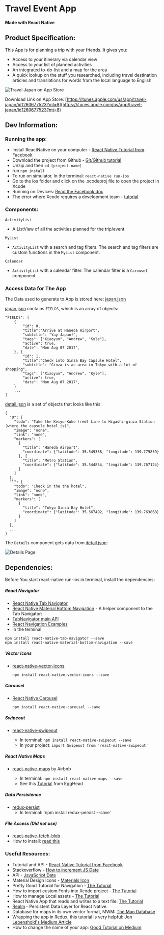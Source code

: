 # Travel Event App
#### Made with React Native

## Product Specification:
This App is for planning a trip with your friends. It gives you:

* Access to your itinerary via calendar view
* Access to your list of planned activities
* An integrated to-do-list and a map for the area
* A quick lookup on the stuff you researched, including travel destination articles and translations for words from the local language to English

![Travel Japan on App Store](https://github.com/xiaoyunyang/JapanApp/blob/master/docs/appStore.png)

Download Link on App Store:
[https://itunes.apple.com/us/app/travel-japan/id1260677523?mt=8](https://itunes.apple.com/us/app/travel-japan/id1260677523?mt=8)

## Dev Information:
### Running the app:
* Install ReactNative on your computer - [React Native Tutorial from Facebook](https://facebook.github.io/react-native/releases/next/docs/getting-started.html)
* Download the project from Github - [Git/Github tutorial](https://github.com/xiaoyunyang/xiaoyunyang.github.io/blob/master/assets/md/GitTutorial.md)  
* Unzip and then `cd [project name]`
* run `npm install`
* To run on simulator, In the terminal: `react-native run-ios`
* Go to the ios folder and click on the .xcodeproj file to open the project in Xcode
*  Running on Devices: [Read the Facebook doc](https://facebook.github.io/react-native/docs/running-on-device.html)
* The error where Xcode requires a development team - [tutorial](https://stackoverflow.com/questions/37806538/code-signing-is-required-for-product-type-application-in-sdk-ios-10-0-stic)


### Components:

``ActivityList``

* A ListView of all the activities planned for the trip/event.

``MyList``

* ``ActivityList`` with a search and tag filters. The search and tag filters are custom functions in the ``MyList`` component.

``Calendar``

* ``ActivityList`` with a calendar filter. The calendar filter is a ``Carousel`` component.

### Access Data for The App
The Data used to generate to App is stored here: [japan.json](https://github.com/xiaoyunyang/JapanApp/blob/master/data/japan.json)

[japan.json](https://github.com/xiaoyunyang/JapanApp/blob/master/data/japan.json) contains `FIELDS`, which is an array of objects:

```
"FIELDS": [
	{
		"id": 0,
		"title":"Arrive at Haneda Airport",
		"subtitle": "Yay Japan!",
		"tags": ["Xiaoyun", "Andrew", "Kyle"],
		"active": true,
		"date": "Mon Aug 07 2017",
	}, {
		"id": 1,
		"title":"Check into Ginza Bay Capsule Hotel",
		"subtitle": "Ginza is an area in Tokyo with a lot of shopping",
		"tags": ["Xiaoyun", "Andrew", "Kyle"],
		"active": true,
		"date": "Mon Aug 07 2017",
	}
	...
]
```
[detail.json](https://github.com/xiaoyunyang/JapanApp/blob/master/data/detail.json) is a set of objects that looks like this:

```
{
  "0": {
    "todo": "Take the Keiyu-Kuko (red) Line to Higashi-ginza Station (where the capsule hotel is)",
    "image": "none",
    "link": "none",
    "markers": [
      {
        "title": "Haneda Airport",
        "coordinate": {"latitude": 35.549358, "longitude": 139.779839}
      }, {
        "title": "Metro Station",
        "coordinate": {"latitude": 35.544854, "longitude": 139.767124}
      }
    ]
  },
  "1": {
    "todo": "Check in the the hotel",
    "image": "none",
    "link": "none",
    "markers": [
      {
        "title": "Tokyo Ginza Bay Hotel",
        "coordinate": {"latitude": 35.667492, "longitude": 139.763868}
      }
    ]
  },
  ...
}
```

The `Details` component gets data from [detail.json](https://github.com/xiaoyunyang/JapanApp/blob/master/data/detail.json):

![Details Page](https://github.com/xiaoyunyang/JapanApp/blob/master/docs/detailsPage.png)

## Dependencies:
Before You start react-native run-ios in terminal, install the dependencies:

##### React Navigator
* [React Native Tab Navigator](https://github.com/expo/react-native-tab-navigator)
* [React Native Material Bottom Navigation](https://www.npmjs.com/package/react-native-material-bottom-navigation) -  A helper component to the Tab Navigator:
* [TabNavigator main API](https://reactnavigation.org/docs/navigators/tab)
* [React Navigation Examples](https://github.com/react-community/react-navigation/tree/master/examples/NavigationPlayground/js)
* In the terminal

 ```
 npm install react-native-tab-navigator --save
 npm install react-native-material-bottom-navigation --save
 ```

##### Vector Icons  
 * [react-native-vector-icons](https://github.com/oblador/react-native-vector-icons)

	```npm install react-native-vector-icons --save```

##### Carousel
 * [React Native Carousel](https://github.com/nick/react-native-carousel)

 	```npm install react-native-carousel --save```

##### Swipeout
* [react-native-swipeout](https://github.com/dancormier/react-native-swipeout)

	* In terminal:	`npm install react-native-swipeout --save`
	* In your project:
	`import Swipeout from 'react-native-swipeout'`

##### React Native Maps
* [react-native-maps](https://github.com/airbnb/react-native-maps) by Airbnb

	* In terminal:  `npm install react-native-maps --save`
	* See this [Tutorial](https://egghead.io/lessons/react-create-a-custom-map-marker-with-react-native-maps) from EggHead


##### Data Persistence
* [redux-persist](https://github.com/rt2zz/redux-persist)
	* In terminal: 'npm install redux-persist --save' 	

##### File Access (Did not use)
* [react-native-fetch-blob](https://github.com/wkh237/react-native-fetch-blob)
* How to install: [read this](https://github.com/wkh237/react-native-fetch-blob/issues/84)


### Useful Resources:
* Tutorial and API - [React Native Tutorial from Facebook](https://facebook.github.io/react-native/releases/next/docs/getting-started.html)
* Stackoverflow - [How to increment JS Date](https://stackoverflow.com/questions/3674539/incrementing-a-date-in-javascript)
* API - [JavaScript Date](https://developer.mozilla.org/en-US/docs/Web/JavaScript/Reference/Global_Objects/Date)
* Material Design Icons - [Materials Icon](https://material.io/icons/)
* Pretty Good Tutorial for Navigation - [The Tutorial](https://mentormate.com/blog/react-native-components/)
* How to import custom Fonts into Xcode project - [The Tutorial](http://codewithchris.com/common-mistakes-with-adding-custom-fonts-to-your-ios-app/)
* How to manage Local assets - [The Tutorial](https://willowtreeapps.com/ideas/react-native-tips-and-tricks-2-0-managing-static-assets-with-absolute-paths/)
* React Native App that reads and writes to a text file: [The Tutorial](http://moduscreate.com/react_native_custom_components_ios/)
* [Realm](https://realm.io/docs/javascript/latest/index.html) - Persistent Data Layer for React Native.
* Database for maps in its own vector format, MWM: [The Map Database](http://direct.mapswithme.com/direct/latest/)
* Wrapping the app in Redux, this tutorial is very helpful:  [Jon Lebenshold's Medium Article](https://medium.com/@jonlebensold/getting-started-with-react-native-redux-2b01408c0053)
* How to change the name of your app: [Good Tutorial on Medium](https://medium.com/the-react-native-log/how-to-rename-a-react-native-app-dafd92161c35)
